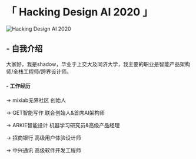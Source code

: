 # 「 Hacking Design AI 2020 」

![Hacking Design AI 2020](https://github.com/shadowcz007/Hacking-Design-AI-2020/blob/master/img/poster.png)


## - 自我介绍  

大家好，我是shadow，毕业于上交大及同济大学，我主要的职业是智能产品架构师/全栈工程师/跨界设计师。 
 
 
 
 
#### - 工作经历 

→ mixlab无界社区 创始人 

→ GET智能写作 联合创始人&首席AI架构师 

→ ARKIE智能设计 机器学习研究员&高级产品经理 

→ 招商银行 高级用户体验设计师 

→ 中兴通讯 高级软件开发工程师 


